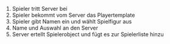1. Spieler tritt Server bei
2. Spieler bekommt vom Server das Playertemplate
3. Spieler gibt Namen ein und wählt Spielfigur aus
4. Name und Auswahl an den Server
5. Server ertellt Spielerobject und fügt es zur Spielerliste hinzu
